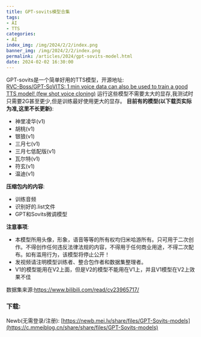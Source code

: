 ```yaml
---
title: GPT-sovits模型合集
tags:
- AI
- TTS
categories: 
- AI
index_img: /img/2024/2/2/index.png
banner_img: /img/2024/2/2/index.png
permalink: /articles/2024/gpt-sovits-model.html
date: 2024-02-02 16:30:00
---
```

GPT-sovits是一个简单好用的TTS模型，开源地址:        
[RVC-Boss/GPT-SoVITS: 1 min voice data can also be used to train a good TTS model! (few shot voice cloning)](https://github.com/RVC-Boss/GPT-SoVITS)
运行这些模型不需要太大的显存,我测试时只需要2G甚至更少,但是训练最好使用更大的显存。
**目前有的模型(以下载页实际为准,这里不长更新)**:           
* 神里凌华(v1)
* 胡桃(v1)
* 银狼(v1)
* 三月七(v1)
* 三月七低配版(v1)
* 瓦尔特(v1)
* 符玄(v1)
* 温迪(v1)

**压缩包内的内容**:     
* 训练音频
* 识别好的.list文件
* GPT和Sovits微调模型

**注意事项**:	
* 本模型所用头像，形象，语音等等的所有权均归米哈游所有。只可用于二次创作。不得创作任何违反法律法规的内容，不得用于任何商业用途，不得二次配布。如有滥用行为，该模型将停止公开！
* 发视频请注明模型训练者、整合包作者和数据集整理者。
* V1的模型能用在V2上面，但是V2的模型不能用在V1上，并且V1模型在V2上效果不佳

数据集来源:https://www.bilibili.com/read/cv23965717/

### 下载:
Newb(无需登录/注册): [https://newb.mei.lv/share/files/GPT-Sovits-models](https://c.mmeiblog.cn/share/share/files/GPT-Sovits-models)
